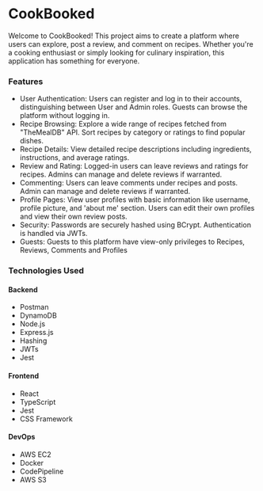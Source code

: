 # CookBooked

Welcome to CookBooked! This project aims to create a platform where users can explore, post a review, and comment on recipes. Whether you're a cooking enthusiast or simply looking for culinary inspiration, this application has something for everyone.


### Features

  - User Authentication: Users can register and log in to their accounts, distinguishing between User and Admin roles. Guests can browse the platform without logging in.
  - Recipe Browsing: Explore a wide range of recipes fetched from "TheMealDB" API. Sort recipes by category or ratings to find popular dishes.
  - Recipe Details: View detailed recipe descriptions including ingredients, instructions, and average ratings.
  - Review and Rating: Logged-in users can leave reviews and ratings for recipes. Admins can manage and delete reviews if warranted.
  - Commenting: Users can leave comments under recipes and posts. Admin can manage and delete reviews if warranted.
  - Profile Pages: View user profiles with basic information like username, profile picture, and 'about me' section. Users can edit their own profiles and view their own review posts.
  - Security: Passwords are securely hashed using BCrypt. Authentication is handled via JWTs.
  - Guests: Guests to this platform have view-only privileges to Recipes, Reviews, Comments and Profiles


### Technologies Used

#### Backend
  - Postman
  - DynamoDB
  - Node.js
  - Express.js
  - Hashing
  - JWTs
  - Jest

#### Frontend
  - React
  - TypeScript
  - Jest
  - CSS Framework

#### DevOps
  - AWS EC2
  - Docker
  - CodePipeline
  - AWS S3
